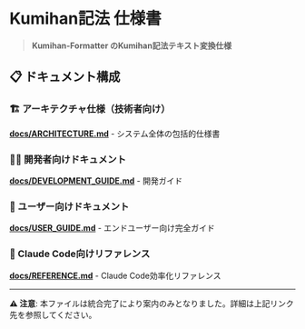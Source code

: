 # Kumihan記法 仕様書

> **Kumihan-Formatter のKumihan記法テキスト変換仕様**

## 📋 ドキュメント構成

### 🏗️ アーキテクチャ仕様（技術者向け）
**[docs/ARCHITECTURE.md](docs/ARCHITECTURE.md)** - システム全体の包括的仕様書

### 👨‍💻 開発者向けドキュメント  
**[docs/DEVELOPMENT_GUIDE.md](docs/DEVELOPMENT_GUIDE.md)** - 開発ガイド

### 📖 ユーザー向けドキュメント  
**[docs/USER_GUIDE.md](docs/USER_GUIDE.md)** - エンドユーザー向け完全ガイド

### 🔧 Claude Code向けリファレンス
**[docs/REFERENCE.md](docs/REFERENCE.md)** - Claude Code効率化リファレンス

---

**⚠️ 注意**: 本ファイルは統合完了により案内のみとなりました。詳細は上記リンク先を参照してください。
